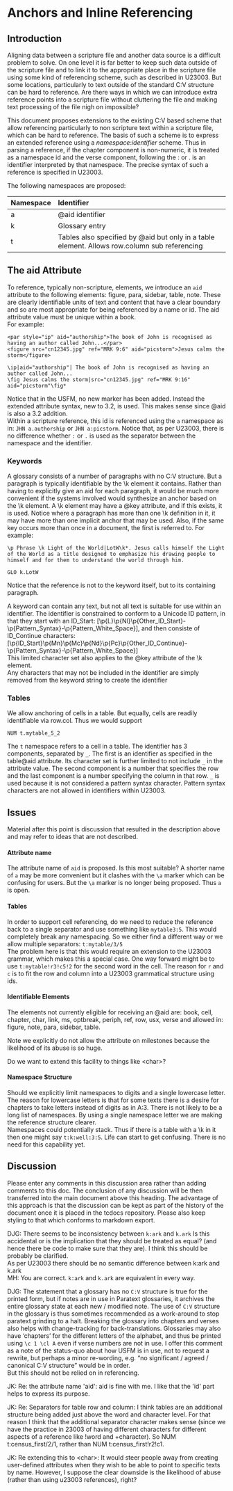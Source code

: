 # Anchors and Inline Referencing

## Introduction

Aligning data between a scripture file and another data source is a difficult problem to solve. On one level it is far better to keep such data outside of the scripture file and to link it to the appropriate place in the scripture file using some kind of referencing scheme, such as described in U23003. But some locations, particularly to text outside of the standard C:V structure can be hard to reference. Are there ways in which we can introduce extra reference points into a scripture file without cluttering the file and making text processing of the file nigh on impossible?

This document proposes extensions to the existing C:V based scheme that allow referencing particularly to non scripture text within a scripture file, which can be hard to reference. The basis of such a scheme is to express an extended reference using a *namespace*:*identifier* scheme. Thus in parsing a reference, if the chapter component is non-numeric, it is treated as a namespace id and the verse component, following the : or . is an identifier interpreted by that namespace. The precise syntax of such a reference is specified in U23003.

The following namespaces are proposed:

| Namespace | Identifier |
| :---- | :---- |
| a | @aid identifier |
| k | Glossary entry |
| t | Tables also specified by @aid but only in a table element. Allows row.column sub referencing |

## The aid Attribute

To reference, typically non-scripture, elements, we introduce an `aid` attribute to the following elements: figure, para, sidebar, table, note. These are clearly identifiable units of text and content that have a clear boundary and so are most appropriate for being referenced by a name or id. The aid attribute value must be unique within a book.  
For example:

```
<par style="ip" aid="authorship">The book of John is recognised as having an author called John...</par>
<figure src="cn12345.jpg" ref="MRK 9:6" aid="picstorm">Jesus calms the storm</figure>

\ip|aid="authorship"| The book of John is recognised as having an author called John...
\fig Jesus calms the storm|src="cn12345.jpg" ref="MRK 9:16" aid="picstorm"\fig*
```

Notice that in the USFM, no new marker has been added. Instead the extended attribute syntax, new to 3.2, is used. This makes sense since  @aid is also a 3.2 addition.  
Within a scripture reference, this id is referenced using the `a` namespace as in: `JHN a.authorship` or `JHN a:picstorm`. Notice that, as per U23003, there is no difference whether `:` or `.` is used as the separator between the namespace and the identifier.

### Keywords

A glossary consists of a number of paragraphs with no C:V structure. But a paragraph is typically identifiable by the \\k element it contains. Rather than having to explicitly give an aid for each paragraph, it would be much more convenient if the systems involved would synthesize an anchor based on the \\k element. A \\k element may have a @key attribute, and if this exists, it is used. Notice where a paragraph has more than one \\k definition in it, it may have more than one implicit anchor that may be used. Also, if the same key occurs more than once in a document, the first is referred to. For example:

```
\p Phrase \k Light of the World|LotW\k*. Jesus calls himself the Light of the World as a title designed to emphasize his drawing people to himself and for them to understand the world through him.

GLO k.LotW
```

Notice that the reference is not to the keyword itself, but to its containing paragraph.

A keyword can contain any text, but not all text is suitable for use within an identifier. The identifier is constrained to conform to a Unicode ID pattern, in that they start with an ID\_Start: \[\\p{L}\\p{Nl}\\p{Other\_ID\_Start}-\\p{Pattern\_Syntax}-\\p{Pattern\_White\_Space}\], and then consiste of ID\_Continue characters: \[\\p{ID\_Start}\\p{Mn}\\p{Mc}\\p{Nd}\\p{Pc}\\p{Other\_ID\_Continue}-\\p{Pattern\_Syntax}-\\p{Pattern\_White\_Space}\]  
This limited character set also applies to the @key attribute of the \\k element.  
Any characters that may not be included in the identifier are simply removed from the keyword string to create the identifier

### Tables

We allow anchoring of cells in a table. But equally, cells are readily identifiable via row.col. Thus we would support

```
NUM t.mytable_5_2
```

The `t` namespace refers to a cell in a table. The identifier has 3 components, separated by `_`. The first is an identifier as specified in the table@aid attribute. Its character set is further limited to not include `_` in the attribute value. The second component is a number that specifies the row and the last component is a number specifying the column in that row. `_` is used because it is not considered a pattern syntax character. Pattern syntax characters are not allowed in identifiers within U23003.

## Issues

Material after this point is discussion that resulted in the description above and may refer to ideas that are not described.

#### Attribute name

The attribute name of `aid` is proposed. Is this most suitable? A shorter name of `a` may be more convenient but it clashes with the `\a` marker which can be confusing for users. But the `\a` marker is no longer being proposed. Thus `a` is open.

#### Tables

In order to support cell referencing, do we need to reduce the reference back to a single separator and use something like `mytable3:5`. This would completely break any namespacing. So we either find a different way or we allow multiple separators: `t:mytable/3/5`  
The problem here is that this would require an extension to the U23003 grammar, which makes this a special case. One way forward might be to use `t:mytable!r3!c5!2` for the second word in the cell. The reason for `r` and `c` is to fit the row and column into a U23003 grammatical structure using ids.

#### Identifiable Elements

The elements not currently eligible for receiving an @aid are: book, cell, chapter, char, link, ms, optbreak, periph, ref, row, usx, verse and allowed in: figure, note, para, sidebar, table.

Note we explicitly do not allow the attribute on milestones because the likelihood of its abuse is so huge.

Do we want to extend this facility to things like \<char\>?

#### Namespace Structure

Should we explicitly limit namespaces to digits and a single lowercase letter. The reason for lowercase letters is that for some texts there is a desire for chapters to take letters instead of digits as in A:3. There is not likely to be a long list of namespaces. By using a single namespace letter we are making the reference structure clearer.  
Namespaces could potentially stack. Thus if there is a table with a \\k in it then one might say `t:k:well:3:5`. Life can start to get confusing. There is no need for this capability yet.

## Discussion

Please enter any comments in this discussion area rather than adding comments to this doc. The conclusion of any discussion will be then transferred into the main document above this heading. The advantage of this approach is that the discussion can be kept as part of the history of the document once it is placed in the tcdocs repository. Please also keep styling to that which conforms to markdown export.

DJG: There seems to be inconsistency between `k:ark` and `k.ark` Is this accidental or is the implication that they should be treated as equal? (and hence there be code to make sure that they are). I think this should be probably be clarified.  
	As per U23003 there should be no semantic difference between k:ark and k.ark  
MH: You are correct. `k:ark` and `k.ark` are equivalent in every way.

DJG: The statement that a glossary has no `C:V` structure is true for the printed form, but if notes are in use in Paratext glossaries, it  archives the entire glossary state at each new / modified note. The use of `C:V` structure in the glossary is thus sometimes recommended as a work-around to stop paratext grinding to a halt. Breaking the glossary into chapters and verses also helps with change-tracking for back-translations.  Glossaries may also have ‘chapters’ for the different letters of the alphabet, and thus be printed using `\c 1 \cl A`  even if verse numbers are not in use. I offer this comment as a note of the status-quo about how USFM is in use, not to request a rewrite, but perhaps a minor re-wording, e.g.  “no significant / agreed / canonical C:V structure” would be in order.  
But this should not be relied on in referencing.

JK: Re: the attribute name 'aid': aid is fine with me. I like that the 'id' part helps to express its purpose.

JK: Re: Separators for table row and column: I think tables are an additional structure being added just above the word and character level. For that reason I think that the additional separator character makes sense (since we have the practice in 23003 of having different characters for different aspects of a reference like \!word and \+character). So NUM t:census\_first/2/1, rather than NUM t:census\_first\!r2\!c1.

JK: Re extending this to \<char\>: It would steer people away from creating user-defined attributes when they wish to be able to point to specific texts by name. However, I suppose the clear downside is the likelihood of abuse (rather than using u23003 references), right?
